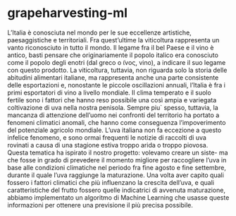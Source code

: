 # grapeharvesting-ml

L’Italia è conosciuta nel mondo per le sue eccellenze artistiche, paesaggistiche e territoriali. Fra quest’ultime la viticoltura rappresenta un vanto riconosciuto in tutto il mondo. Il legame fra il bel Paese e il vino è antico, basti pensare che originariamente il popolo italico era conosciuto come il popolo degli enotri (dal greco o ̃ινoς, vino), a indicare il suo legame con questo prodotto.
La viticoltura, tuttavia, non riguarda solo la storia delle abitudini alimentari italiane, ma rappresenta anche una parte consistente delle esportazioni e, nonostante le piccole oscillazioni annuali, l’Italia è fra i primi esportatori di vino a livello mondiale.
Il clima temperato e il suolo fertile sono i fattori che hanno reso possibile una così ampia e variegata coltivazione di uva nella nostra penisola. Sempre piu` spesso, tuttavia, la mancanza di attenzione dell’uomo nei confronti del territorio ha portato a fenomeni climatici anomali, che hanno come conseguenza l’impoverimento del potenziale agricolo mondiale. L’uva italiana non fa eccezione a questo infelice fenomeno, e sono ormai frequenti le notizie di raccolti di uva rovinati a causa di una stagione estiva troppo arida o troppo piovosa.
Questa tematica ha ispirato il nostro progetto: volevamo creare un siste- ma che fosse in grado di prevedere il momento migliore per raccogliere l’uva in base alle condizioni climatiche nel periodo fra fine agosto e fine settembre, durante il quale l’uva raggiunge la maturazione. Una volta aver capito quali fossero i fattori climatici che più influenzano la crescita dell’uva, e quali caratteristiche del frutto fossero quelle indicatrici di avvenuta maturazione, abbiamo implementato un algoritmo di Machine Learning che usasse queste informazioni per ottenere una previsione il più precisa possibile.
